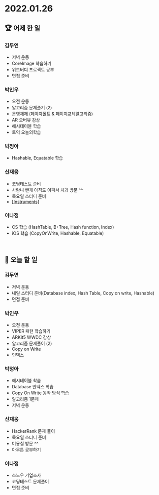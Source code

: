 # 2022.01.26

## 🏆 어제 한 일

### 김두연

- 저녁 운동
- CoreImage 학습하기
- 위드버디 프로젝트 공부
- 면접 준비

### 박인우

- 오전 운동
- 알고리즘 문제풀기 (2)
- 운영체제 (페이지폴트 & 페이지교체알고리즘)
- AR 오버뷰 감상
- 해시테이블 학습
- 토익 오늘의학습

### 박정아

- Hashable, Equatable 학습

### 신재웅

- 코딩테스트 준비
- 사랑니 뺀게 아직도 아파서 치과 방문 ^^ 
- 목요일 스터디 준비
- [[Instruments]](https://github.com/sustainable-git/iOS-Application-Study/tree/main/%5BStanford%5D%20iOS11%20App%20developement/Friday%20Session%203)

### 이나정

- CS 학습 (HashTable, B+Tree, Hash function, Index)
- iOS 학습 (CopyOnWrite, Hashable, Equatable)

<br/>

## 🎯 오늘 할 일

### 김두연

- 저녁 운동
- 내일 스터디 준비(Database index, Hash Table, Copy on write, Hashable)
- 면접 준비

### 박인우

- 오전 운동
- VIPER 패턴 학습하기
- ARKit5 WWDC 감상
- 알고리즘 문제풀이 (2)
- Copy on Write
- 인덱스

### 박정아

- 해시테이블 학습
- Database 인덱스 학습
- Copy On Write 동작 방식 학습
- 알고리즘 1문제
- 저녁 운동

### 신재웅

- HackerRank 문제 풀이
- 목요일 스터디 준비
- 미용실 방문 ^^
- 아무튼 공부하기

### 이나정

- 스노우 기업조사
- 코딩테스트 문제풀이
- 면접 준비
